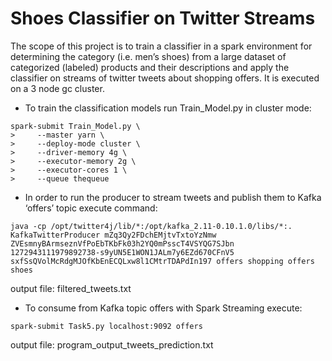 # Shoes Classifier on Twitter Streams

The scope of this project is to train a classifier in a spark environment for determining the category (i.e. men’s shoes) from a large dataset of categorized (labeled) products and their descriptions and apply the classifier on streams of twitter tweets about shopping offers. It is executed on a 3 node gc cluster.


* To train the classification models run Train_Model.py in cluster mode:

```
spark-submit Train_Model.py \
>     --master yarn \
>     --deploy-mode cluster \
>     --driver-memory 4g \
>     --executor-memory 2g \
>     --executor-cores 1 \
>     --queue thequeue
```

* In order to run the producer to stream tweets and publish them to Kafka ‘offers’ topic execute command:

```
java -cp /opt/twitter4j/lib/*:/opt/kafka_2.11-0.10.1.0/libs/*:. KafkaTwitterProducer mZq3Qy2FDchEMjtvTxtoYzNmw ZVEsmnyBArmseznVfPoEbTKbFk03h2YQ0mPsscT4VSYQG7SJbn 1272943111979892738-s9yUN5E1WON1JALm7y6EZd670CFnV5 sxfSsQVolMcRdgMJOfKbEnECQLxw8l1CMtrTDAPdIn197 offers shopping offers shoes
```
output file: filtered_tweets.txt

* To consume from Kafka topic offers with Spark Streaming execute:

```
spark-submit Task5.py localhost:9092 offers
```
output file: program_output_tweets_prediction.txt
